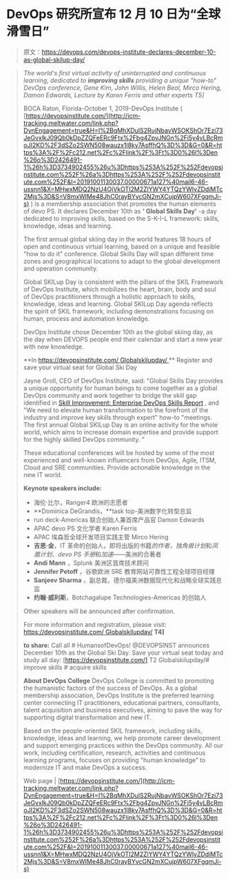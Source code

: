 # DevOps 研究所宣布 12 月 10 日为“全球滑雪日”

> 原文：<https://devops.com/devops-institute-declares-december-10-as-global-skilup-day/>

> *The world's first virtual activity of uninterrupted and continuous learning, dedicated to **improving skills** providing a unique "how-to" DevOps conference, Gene Kim, John Willis, Helen Beal, Mirco Hering, Damon Edwards, Lecture by Karen Ferris and other experts* *T5]*
> 
> BOCA Raton, Florida-October 1, 2019-DevOps Institute ( [https://devopsinstitute.com/](http://icm-tracking.meltwater.com/link.php?DynEngagement=true&H=I%2BqMhXDuIS2RujNbavWSOKShOr7Ezi73JeGvxlkJ09Qb0kDpZZQFeERc9Ftx%2Fbg4ZpvJNGn%2Fi5y4vLBcRmoJI2KD%2F3dSZo2SWN508wauzx1l8ky7AsffhQ%3D%3D&G=0&R=https%3A%2F%2Fc212.net%2Fc%2Flink%2F%3Ft%3D0%26l%3Den%26o%3D2426491-1%26h%3D3734902455%26u%3Dhttps%253A%252F%252Fdevopsinstitute.com%252F%26a%3Dhttps%253A%252F%252Fdevopsinstitute.com%252F&I=20191001130037.00000671a127%40mail6-46-ussnn1&X=MHwxMDQ2NzU4OjVkOTI2M2ZlYWY4YTQzYWIyZDdiMTc2Mjs%3D&S=V8mxWIMe48JhC0rayBYvcGN2mXCujpW607XFgqmJi-s) ) <wbr> is a membership association that promotes the human elements of devo PS. It declares December 10th as **' Global Skills Day'** -a day dedicated to improving skills, based on the S-K-I-L framework: skills, knowledge, ideas and learning.
> 
> The first annual global skiing day in the world features 18 hours of open and continuous virtual learning, based on a unique and feasible "how to do it" conference. Global Skills Day will span different time zones and geographical locations to adapt to the global development and operation community.
> 
> Global SKILup Day is consistent with the pillars of the SKIL Framework of DevOps Institute, which mobilizes the heart, brain, body and soul of DevOps practitioners through a holistic approach to skills, knowledge, ideas and learning. Global SKILup Day agenda reflects the spirit of SKIL framework, including demonstrations focusing on human, process and automation knowledge.
> 
> DevOps Institute chose December 10th as the global skiing day, as the day when DEVOPS people end their calendar and start a new year with new knowledge.
> 
> **In [https://devopsinstitute.com/ <wbr> Globalskilupday/ ](http://icm-tracking.meltwater.com/link.php?DynEngagement=true&H=I%2BqMhXDuIS2RujNbavWSOKShOr7Ezi73JeGvxlkJ09Qb0kDpZZQFeERc9Ftx%2Fbg4ZpvJNGn%2Fi5y4vLBcRmoJI2KD%2F3dSZo2SWN508wauzx1l8ky7AsffhQ%3D%3D&G=0&R=https%3A%2F%2Fdevopsinstitute.com%2Fglobalskilupday%2F&I=20191001130037.00000671a127%40mail6-46-ussnn1&X=MHwxMDQ2NzU4OjVkOTI2M2ZlYWY4YTQzYWIyZDdiMTc2Mjs%3D&S=HusUuCUH-b6LYrKARnNwNXdIvVNfjpL_PaSjBJsUkZo) ** Register and save your virtual seat for Global Ski Day
> 
> Jayne Groll, CEO of DevOps Institute, said: "Global Skills Day provides a unique opportunity for human beings to come together as a global DevOps community and work together to bridge the skill gap identified in [Skill Improvement: Enterprise DevOps Skills Report](http://icm-tracking.meltwater.com/link.php?DynEngagement=true&H=I%2BqMhXDuIS2RujNbavWSOKShOr7Ezi73JeGvxlkJ09Qb0kDpZZQFeERc9Ftx%2Fbg4ZpvJNGn%2Fi5y4vLBcRmoJI2KD%2F3dSZo2SWN508wauzx1l8ky7AsffhQ%3D%3D&G=0&R=https%3A%2F%2Finfo.devopsinstitute.com%2Fupskilling-report-2019&I=20191001130037.00000671a127%40mail6-46-ussnn1&X=MHwxMDQ2NzU4OjVkOTI2M2ZlYWY4YTQzYWIyZDdiMTc2Mjs%3D&S=n9HDZO4LKi3mp1L5IvmFy2HwwYviuyIa74ifGkP0BPE) , and "We need to elevate human transformation to the forefront of the industry and improve key skills through expert" how-to "meetings. The first annual Global SKILup Day is an online activity for the whole world, which aims to increase domain expertise and provide support for the highly skilled DevOps community. "
> 
> These educational conferences will be hosted by some of the most experienced and well-known influencers from DevOps, Agile, ITSM, Cloud and SRE communities. Provide actionable knowledge in the new IT world.
> 
> **Keynote speakers include:**
> 
> *   海伦·比尔，Ranger4 欧洲的志愿者
> *   **Dominica DeGrandis，**task top-美洲数字化转型总监
> *   run deck-Americas 联合创始人兼首席产品官 Damon Edwards
> *   APAC devo PS 文化学者 Karen Ferris
> *   APAC 埃森哲全球开发项目实践主管 Mirco Hering
> *   **吉恩·金**，IT 革命的创始人，即将出版的书籍*的作者，独角兽计划*和*凤凰计划*、*devo PS 手册*和*加速*——美洲的合著者
> *   **Andi Mann** ，Splunk 美洲区首席技术顾问
> *   **Jennifer Petoff** ，谷歌欧洲 SRE 教育网站可靠性工程全球项目经理
> *   **Sanjeev Sharma** ，副总裁，德尔福美洲数据现代化和战略全球实践总监
> *   **约翰·威利斯**，Botchagalupe Technologies-Americas 的创始人
> 
> Other speakers will be announced after confirmation.
> 
> For more information and registration, please visit: [https://devopsinstitute.com/ <wbr> Globalskilupday/](http://icm-tracking.meltwater.com/link.php?DynEngagement=true&H=I%2BqMhXDuIS2RujNbavWSOKShOr7Ezi73JeGvxlkJ09Qb0kDpZZQFeERc9Ftx%2Fbg4ZpvJNGn%2Fi5y4vLBcRmoJI2KD%2F3dSZo2SWN508wauzx1l8ky7AsffhQ%3D%3D&G=0&R=https%3A%2F%2Fdevopsinstitute.com%2Fglobalskilupday%2F&I=20191001130037.00000671a127%40mail6-46-ussnn1&X=MHwxMDQ2NzU4OjVkOTI2M2ZlYWY4YTQzYWIyZDdiMTc2Mjs%3D&S=HusUuCUH-b6LYrKARnNwNXdIvVNfjpL_PaSjBJsUkZo) **T4]** 
> 
> **to share:** Call all # HumansofDevOps! @DEVOPSINST announces December 10th as the Global Ski Day. Save your virtual seat today and study all day: [https://devopsinstitute.com/] T2 <wbr> Globalskilupday/# improve skills # acquire skills
> 
> **About DevOps College** DevOps College is committed to promoting the humanistic factors of the success of DevOps. As a global membership association, DevOps Institute is the preferred learning center connecting IT practitioners, educational partners, consultants, talent acquisition and business executives, aiming to pave the way for supporting digital transformation and new IT.
> 
> Based on the people-oriented SKIL framework, including skills, knowledge, ideas and learning, we help promote career development and support emerging practices within the DevOps community. All our work, including certification, research, activities and continuous learning programs, focuses on providing "human knowledge" to modernize IT and make DevOps a success.
> 
> Web page | [https://devopsinstitute.com/](http://icm-tracking.meltwater.com/link.php?DynEngagement=true&H=I%2BqMhXDuIS2RujNbavWSOKShOr7Ezi73JeGvxlkJ09Qb0kDpZZQFeERc9Ftx%2Fbg4ZpvJNGn%2Fi5y4vLBcRmoJI2KD%2F3dSZo2SWN508wauzx1l8ky7AsffhQ%3D%3D&G=0&R=https%3A%2F%2Fc212.net%2Fc%2Flink%2F%3Ft%3D0%26l%3Den%26o%3D2426491-1%26h%3D3734902455%26u%3Dhttps%253A%252F%252Fdevopsinstitute.com%252F%26a%3Dhttps%253A%252F%252Fdevopsinstitute.com%252F&I=20191001130037.00000671a127%40mail6-46-ussnn1&X=MHwxMDQ2NzU4OjVkOTI2M2ZlYWY4YTQzYWIyZDdiMTc2Mjs%3D&S=V8mxWIMe48JhC0rayBYvcGN2mXCujpW607XFgqmJi-s)